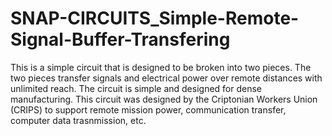 # SNAP-CIRCUITS_Simple-Remote-Signal-Buffer-Transfering
This is a simple circuit that is designed to be broken into two pieces. The two pieces transfer signals and electrical power over remote distances with unlimited reach. The circuit is simple and designed for dense manufacturing. This circuit was designed by the Criptonian Workers Union (CRIPS) to support remote mission power, communication transfer, computer data trasnmission, etc.
